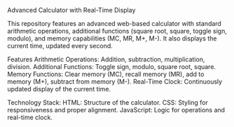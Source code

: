 Advanced Calculator with Real-Time Display

This repository features an advanced web-based calculator with standard arithmetic operations, additional functions (square root, square, toggle sign, modulo), and memory capabilities (MC, MR, M+, M-). 
It also displays the current time, updated every second.

Features
Arithmetic Operations: 
Addition, subtraction, multiplication, division.
Additional Functions: Toggle sign, modulo, square root, square.
Memory Functions: Clear memory (MC), recall memory (MR), add to memory (M+), subtract from memory (M-).
Real-Time Clock: Continuously updated display of the current time.

Technology Stack:
HTML: Structure of the calculator.
CSS: Styling for responsiveness and proper alignment.
JavaScript: Logic for operations and real-time clock.
